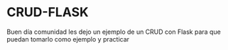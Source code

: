 # CRUD-FLASK
Buen día comunidad les dejo un ejemplo de un CRUD con Flask para que puedan tomarlo como ejemplo y practicar
